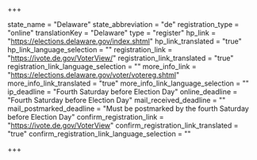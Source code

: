 +++

state_name = "Delaware"
state_abbreviation = "de"
registration_type = "online"
translationKey = "Delaware"
type = "register"
hp_link = "https://elections.delaware.gov/index.shtml"
hp_link_translated = "true"
hp_link_language_selection = ""
registration_link = "https://ivote.de.gov/VoterView/"
registration_link_translated = "true"
registration_link_language_selection = ""
more_info_link = "https://elections.delaware.gov/voter/votereg.shtml"
more_info_link_translated = "true"
more_info_link_language_selection = ""
ip_deadline = "Fourth Saturday before Election Day"
online_deadline = "Fourth Saturday before Election Day"
mail_received_deadline = ""
mail_postmarked_deadline = "Must be postmarked by the fourth Saturday before Election Day"
confirm_registration_link = "https://ivote.de.gov/VoterView"
confirm_registration_link_translated = "true"
confirm_registration_link_language_selection = ""

+++